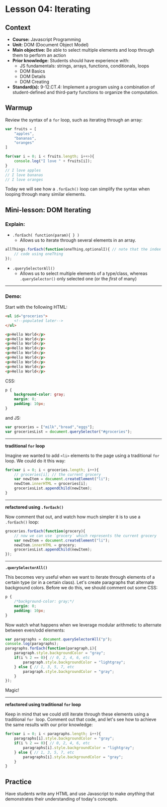 # Lesson 04: Iterating


## Context
* **Course:** Javascript Programming
* **Unit:** DOM (Document Object Model)
* **Main objective:** Be able to select multiple elements and loop through them to perform an action
* **Prior knowledge:** Students should have experience with:
  * JS fundamentals: strings, arrays, functions, conditionals, loops
  * DOM Basics
  * DOM Details
  * DOM Creating
* **Standard(s):** 9-12.CT.4: Implement a program using a combination of student-defined and third-party functions to organize the computation.


## Warmup

Review the syntax of a `for` loop, such as iterating through an array:

```js
var fruits = [
    "apples",
    "bananas",
    "oranges"
]

for(var i = 0; i < fruits.length; i++>){
    console.log("I love " + fruits[i]);
}
// I love apples
// I love bananas
// I love oranges
```

Today we will see how a `.forEach()` loop can simplify the syntax when looping through many similar elements.

## Mini-lesson: **DOM Iterating**

### Explain:

* `.forEach( function(param){ } )`
  * Allows us to iterate through several elements in an array.
```js
allThings.forEach(function(oneThing,optionalI){ // note that the index is optional
    // code using oneThing
});
```
* `.querySelectorAll()`
  * Allows us to select multiple elements of a type/class, whereas `.querySelector()` only selected one (or the _first_ of many)

---

### Demo:

Start with the following HTML:

```html
<ul id="groceries">
    <!--populated later-->
</ul>

<p>Hello World</p>
<p>Hello World</p>
<p>Hello World</p>
<p>Hello World</p>
<p>Hello World</p>
<p>Hello World</p>
<p>Hello World</p>
<p>Hello World</p>
<p>Hello World</p>
```

CSS:

```css
p {
    background-color: gray;
    margin: 0;
    padding: 10px;
}
```

and JS:

```js
var groceries = ["milk","bread","eggs"];
var groceriesList = document.querySelector("#groceries");
```
            
---

**traditional `for` loop**

Imagine we wanted to add `<li>` elements to the page using a traditional `for` loop. We could do it this way:

```js
for(var i = 0; i < groceries.length; i++){
    // groceries[i]; // the current grocery
    var newItem = document.createElement("li");
    newItem.innerHTML = groceries[i];
    groceriesList.appendChild(newItem);
}
```

---

**refactored using `.forEach()`**

Now comment that out, and watch how much simpler it is to use a `.forEach()` loop:

```js
groceries.forEach(function(grocery){
    // now we can use `grocery` which represents the current grocery
    var newItem = document.createElement("li");
    newItem.innerHTML = grocery;
    groceriesList.appendChild(newItem);
});
```


---

**`.querySelectorAll()`**

This becomes very useful when we want to iterate through elements of a certain type (or in a certain class). Let's create paragraphs that alternate background colors. Before we do this, we should comment out some CSS:

```css
p {
    /*background-color: gray;*/
    margin: 0;
    padding: 10px;
}
```

Now watch what happens when we leverage modular arithmetic to alternate between even/odd elements:

```js
var paragraphs = document.querySelectorAll("p");
console.log(paragraphs);
paragraphs.forEach(function(paragraph,i){
    paragraph.style.backgroundColor = "gray";
    if(i % 2 == 0){ // 0, 2, 4, 6, etc
        paragraph.style.backgroundColor = "lightgray";
    } else { // 1, 3, 5, 7, etc
        paragraph.style.backgroundColor = "gray";
    }
});
```

Magic! 

---

**refactored using traditional `for` loop**

Keep in mind that we could still iterate through these elements using a traditional `for `loop. Comment out that code, and let's see how to achieve the same results with our prior knowledge:

```js
for(var i = 0; i < paragraphs.length; i++){
    paragraphs[i].style.backgroundColor = "gray";
    if(i % 2 == 0){ // 0, 2, 4, 6, etc
        paragraphs[i].style.backgroundColor = "lightgray";
    } else { // 1, 3, 5, 7, etc
        paragraphs[i].style.backgroundColor = "gray";
    }
}
```


## Practice
Have students write any HTML and use Javascript to make _anything_ that demonstrates their understanding of today's concepts.
